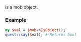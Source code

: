 is a mob object.
### Example

```perl
my $val = $mob->IsObject();
quest::say($val); # Returns bool
```